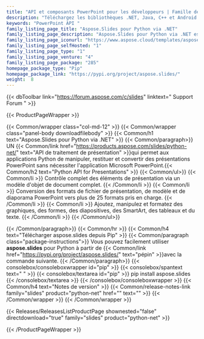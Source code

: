 ```yaml
---
title: "API et composants PowerPoint pour les développeurs | Famille de produits Aspose.Slides"
description: "Téléchargez les bibliothèques .NET, Java, C++ et Android pour créer, manipuler, convertir et afficher des présentations Microsoft PowerPoint. La famille comprend également une extension, une solution et un exportateur pour Reporting Services, SharePoint et JasperReports."
keywords: "PowerPoint API "
family_listing_page_title: "Aspose.Slides pour Python via .NET"
family_listing_page_description: "Aspose.Slides pour Python via .NET est une API avancée de traitement de présentation Powerpoint qui vous permet d'effectuer un large éventail de tâches de traitement de documents directement dans vos applications."
family_listing_page_iconurl: "https://www.aspose.cloud/templates/aspose/img/products/slides/aspose_slides-for-python.svg"
family_listing_page_selfHosted: "1"
family_listing_page_type: "1"
family_listing_page_venture: "4"
family_listing_page_package: "285"
homepage_package_type: "Pip"
homepage_package_link: "https://pypi.org/project/aspose.slides/"
weight:  8
---
```


{{< dbToolbar link="https://forum.aspose.com/c/slides" linktext=" Support Forum " >}}


{{< ProductPageWrapper >}}

<!-- ProductPageContent-->
{{< Common/wrapper class="col-md-12" >}}
{{< Common/wrapper class="panel-body downloadfilebody" >}}
{{< Common/h1 text="Aspose.Slides pour Python via .NET" >}}
{{< Common/paragraph>}}
UN
{{< Common/link href="https://products.aspose.com/slides/python-net/" text="API de traitement de présentation"  >}}qui permet aux applications Python de manipuler, restituer et convertir des présentations PowerPoint sans nécessiter l'application Microsoft PowerPoint.{{< Common/h2 text="Python API for Presentations" >}} {{< Common/ul>}}
    {{< Common/li >}} Contrôle complet des éléments de présentation via un modèle d'objet de document complet. {{< /Common/li >}}
   {{< Common/li >}} Conversion des formats de fichier de présentation, de modèle et de diaporama PowerPoint vers plus de 25 formats pris en charge. {{< /Common/li >}}
   {{< Common/li >}} Ajoutez, manipulez et formatez des graphiques, des formes, des diapositives, des SmartArt, des tableaux et du texte. {{< /Common/li >}}
 {{< /Common/ul>}}

{{< /Common/paragraph>}}
{{< Common/hr >}}
{{< Common/h4 text="Télécharger aspose.slides depuis Pip"  >}}
{{< Common/paragraph class="package-instructions">}}
Vous pouvez facilement utiliser <b>aspose.slides</b> pour Python à partir de
{{< Common/link href="https://pypi.org/project/aspose.slides/" text="pépin"  >}}avec la commande suivante.
{{< /Common/paragraph>}}
{{< consolebox/consoleboxwrapper id="pip" >}}
       {{< consolebox/spantext text=" " >}}
       {{< consolebox/textarea id="pip" >}} pip install aspose.slides {{< /consolebox/textarea >}}
{{< /consolebox/consoleboxwrapper >}}
{{< Common/h4 text="Notes de version"  >}}
{{< Common/release-notes-link family="slides" product="python-net" href="" text=""  >}}
{{< /Common/wrapper >}}
{{< /Common/wrapper >}}

<!-- /ProductPageContent-->



<!-- ReleasesListProductPage-->
   {{< Releases/ReleasesListProductPage shownested="false"  directdownload="true" family="slides" product="python-net" >}}
<!-- /ReleasesListProductPage-->

{{< /ProductPageWrapper >}}



